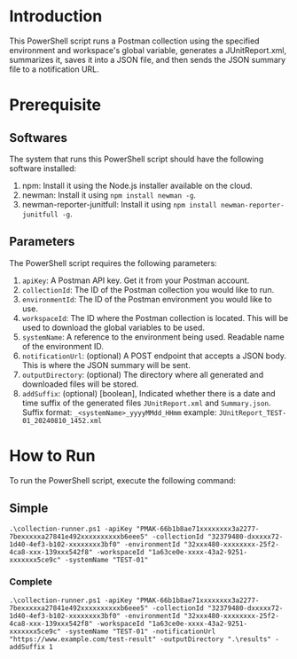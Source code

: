 # Introduction

This PowerShell script runs a Postman collection using the specified environment and workspace's global variable, generates a JUnitReport.xml, summarizes it, saves it into a JSON file, and then sends the JSON summary file to a notification URL.

# Prerequisite

## Softwares

The system that runs this PowerShell script should have the following software installed:
1. npm: Install it using the Node.js installer available on the cloud.
2. newman: Install it using `npm install newman -g`.
3. newman-reporter-junitfull: Install it using `npm install newman-reporter-junitfull -g`.

## Parameters

The PowerShell script requires the following parameters:

1. `apiKey`: A Postman API key. Get it from your Postman account.
2. `collectionId`: The ID of the Postman collection you would like to run.
3. `environmentId`: The ID of the Postman environment you would like to use.
4. `workspaceId`: The ID where the Postman collection is located. This will be used to download the global variables to be used.
5. `systemName`: A reference to the environment being used. Readable name of the environment ID.
6. `notificationUrl`: (optional) A POST endpoint that accepts a JSON body. This is where the JSON summary will be sent.
7. `outputDirectory`: (optional) The directory where all generated and downloaded files will be stored.
8. `addSuffix`: (optional) \[boolean\], Indicated whether there is a date and time suffix of the generated files `JUnitReport.xml` and `Summary.json`. Suffix format: `_<systemName>_yyyyMMdd_HHmm` example: `JUnitReport_TEST-01_20240810_1452.xml`

# How to Run

To run the PowerShell script, execute the following command:
## Simple
`.\collection-runner.ps1 -apiKey "PMAK-66b1b8ae71xxxxxxxx3a2277-7bexxxxxa27841e492xxxxxxxxxxb6eee5" -collectionId "32379480-dxxxxx72-1d40-4ef3-b102-xxxxxxxx3bf0" -environmentId "32xxx480-xxxxxxxx-25f2-4ca8-xxx-139xxx542f8" -workspaceId "1a63ce0e-xxxx-43a2-9251-xxxxxxx5ce9c" -systemName "TEST-01"`

### Complete

`.\collection-runner.ps1 -apiKey "PMAK-66b1b8ae71xxxxxxxx3a2277-7bexxxxxa27841e492xxxxxxxxxxb6eee5" -collectionId "32379480-dxxxxx72-1d40-4ef3-b102-xxxxxxxx3bf0" -environmentId "32xxx480-xxxxxxxx-25f2-4ca8-xxx-139xxx542f8" -workspaceId "1a63ce0e-xxxx-43a2-9251-xxxxxxx5ce9c" -systemName "TEST-01" -notificationUrl "https://www.example.com/test-result" -outputDirectory ".\results" -addSuffix 1`
